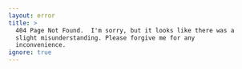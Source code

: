 ```yaml
---
layout: error
title: >
  404 Page Not Found.  I'm sorry, but it looks like there was a
  slight misunderstanding. Please forgive me for any
  inconvenience.
ignore: true
---
```

